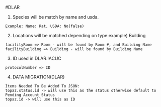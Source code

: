 #DLAR

1. Species will be match by name and usda.

 ```
Example: Name: Rat, USDA: No(false)

 ```
2. Locations will be matched depending on type:example) Building
 ```
facilityRoom => Room - will be found by Room #, and Building Name
facilityBuilding => Building - will be found by Building Name
 ```

3. ID used in DLAR.IACUC

 ```
protocolNumber => ID
 ```

 4. DATA MIGRATION(DLAR)

 ```
Items Needed To Be Added To JSON:
topaz.status.id -> will use this as the status otherwise default to Pending Account Status
topaz.id -> will use this as ID
 ```

